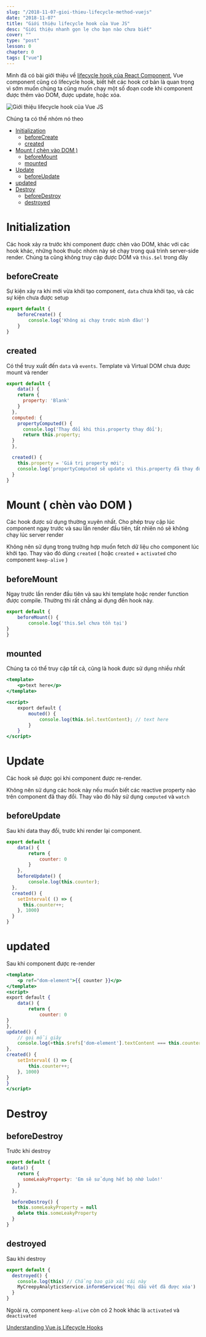 ```yaml
---
slug: "/2018-11-07-gioi-thieu-lifecycle-method-vuejs"
date: "2018-11-07"
title: "Giới thiệu lifecycle hook của Vue JS"
desc: "Giới thiệu nhanh gọn lẹ cho bạn nào chưa biết"
cover: ""
type: "post"
lesson: 0
chapter: 0
tags: ["vue"]
---
```


Mình đã có bài giới thiệu về [lifecycle hook của React Component](/2017-10-20-react-lifecycle-la-gi), Vue component cũng có lifecycle hook, biết hết các hook cơ bản là quan trọng vì sớm muốn chúng ta cũng muốn chạy một số đoạn code khi component được thêm vào DOM, được update, hoặc xóa.

![Giới thiệu lifecycle hook của Vue JS](https://d33wubrfki0l68.cloudfront.net/435786c6cbd23e078c35c2b21f40e1756b2c3d30/2098f/images/vuejs/external/component-lifecycle.png)


Chúng ta có thể nhóm nó theo

<!-- TOC -->

- [Initialization](#initialization)
  - [beforeCreate](#beforecreate)
  - [created](#created)
- [Mount ( chèn vào DOM )](#mount--chèn-vào-dom-)
  - [beforeMount](#beforemount)
  - [mounted](#mounted)
- [Update](#update)
  - [beforeUpdate](#beforeupdate)
- [updated](#updated)
- [Destroy](#destroy)
  - [beforeDestroy](#beforedestroy)
  - [destroyed](#destroyed)

<!-- /TOC -->

# Initialization

Các hook xảy ra trước khi component được chèn vào DOM, khác với các hook khác, những hook thuộc nhóm này sẽ chạy trong quá trình server-side render. Chúng ta cũng không truy cập được DOM và `this.$el` trong đây

## beforeCreate

Sự kiện xảy ra khi mới vừa khởi tạo component, `data` chưa khởi tạo, và các sự kiện chưa được setup

```js
export default {
	beforeCreate() {
		console.log('Không ai chạy trước mình đâu!')
	}
}
```

## created

Có thể truy xuất đến `data` và `events`. Template và Virtual DOM chưa được mount và render

```js
export default {
	data() {
    return {
      property: 'Blank'
    }
  },
  computed: {
    propertyComputed() {
      console.log('Thay đổi khi this.property thay đổi');
      return this.property;
  }
  },

  created() {
    this.property = 'Giá trị property mới';
    console.log('propertyComputed sẽ update vì this.property đã thay đổi');
  }
}
```

# Mount ( chèn vào DOM )

Các hook được sử dụng thường xuyên nhất. Cho phép truy cập lúc component ngay trước và sau lần render đầu tiên, tất nhiên nó sẽ không chạy lúc server render

Không nên sử dụng trong trường hợp muốn fetch dữ liệu cho component lúc khởi tạo. Thay vào đó dùng `created` ( hoặc `created` + `activated` cho component `keep-alive` )

## beforeMount

Ngay trước lần render đầu tiên và sau khi template hoặc render function được compile. Thường thì rất chẳng ai đụng đến hook này.

```js
export default {
	beforeMount() {
		console.log('this.$el chưa tồn tại')
}
}
```

## mounted

Chúng ta có thể truy cập tất cả, cũng là hook được sử dụng nhiều nhất

```jsx
<template>
	<p>text here</p>
</template>

<script>
	export default {
		mouted() {
			console.log(this.$el.textContent); // text here
		}
	}
</script>
```

# Update

Các hook sẽ được gọi khi component được re-render.

Không nên sử dụng các hook này nếu muốn biết các reactive property nào trên component đã thay đổi. Thay vào đó hãy sử dụng `computed` và `watch`

## beforeUpdate

Sau khi data thay đổi, trước khi render lại component.

```jsx
export default {
	data() {
		return {
			counter: 0
		}
	},
	beforeUpdate() {
		console.log(this.counter);
  },
  created() {
    setInterval( () => {
      this.counter++;
    }, 1000)
  }
}
```

# updated

Sau khi component được re-render

```jsx
<template>
	<p ref="dom-element">{{ counter }}</p>
</template>
<script>
export default {
	data() {
		return {
			counter: 0
}
},
updated() {
	// gọi mỗi giây
	console.log(+this.$refs['dom-element'].textContent === this.counter)
},
created() {
	setInterval( () => {
		this.counter++;
	}, 1000)
}
}
</script>
```

# Destroy

## beforeDestroy

Trước khi destroy

```jsx
export default {
  data() {
    return {
      someLeakyProperty: 'Em sẽ sử dụng hết bộ nhớ luôn!'
    }
  },

  beforeDestroy() {
    this.someLeakyProperty = null
    delete this.someLeakyProperty
  }
}

```

## destroyed

Sau khi destroy

```jsx
export default {
  destroyed() {
    console.log(this) // Chẳng bao giờ xài cái này
    MyCreepyAnalyticsService.informService('Mọi dấu vết đã được xóa')
  }
}

```

Ngoài ra, component `keep-alive` còn có 2 hook khác là `activated` và `deactivated`


<a href="https://alligator.io/vuejs/component-lifecycle/" target="_blank" rel="noopener noreferrer">Understanding Vue.js Lifecycle Hooks</a>